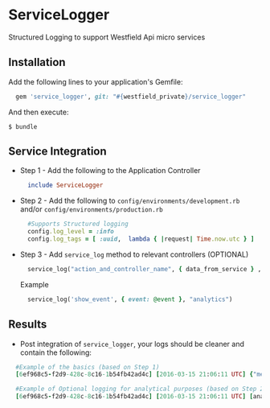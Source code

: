 # ServiceLogger

Structured Logging to support Westfield Api micro services

## Installation

Add the following lines to your application's Gemfile:

```ruby
  gem 'service_logger', git: "#{westfield_private}/service_logger"
```

And then execute:

    $ bundle

## Service Integration

  - Step 1 - Add the following to the Application Controller
    ```ruby
      include ServiceLogger
    ```

  - Step 2 - Add the following to `config/environments/development.rb` and/or `config/environments/production.rb`

    ```ruby
      #Supports Structured logging
      config.log_level = :info
      config.log_tags = [ :uuid,  lambda { |request| Time.now.utc } ]
    ```

  - Step 3 - Add `service_log` method to relevant controllers (OPTIONAL)

    ```ruby
      service_log("action_and_controller_name", { data_from_service } , tag_name)
      ```

    Example
    ```ruby
      service_log('show_event', { event: @event }, "analytics")
      ```

## Results

- Post integration of `service_logger`, your logs should be cleaner and contain the following:

```ruby
  #Example of the basics (based on Step 1)
  [6ef968c5-f2d9-428c-8c16-1b54fb42ad4c] [2016-03-15 21:06:11 UTC] {"method":"GET","path":"/events","format":"json","controller":"api/v1/events","action":"index","status":200,"duration":91.27,"view":45.45,"db":14.95,"service_name":"EventService::Application","time":"2016-03-15T21:06:11.398Z","environment":"development"}
```

```ruby
  #Example of Optional logging for analytical purposes (based on Step 2)
  [6ef968c5-f2d9-428c-8c16-1b54fb42ad4c] [2016-03-15 21:06:11 UTC] [analytics] {"service_name":"event_service","environment":"development","service_message":"index_of_events","service_details":{"events_count":10}}
```
